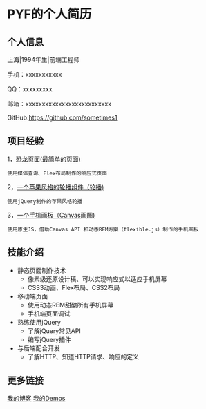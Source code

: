PYF的个人简历
====

个人信息
----
上海|1994年生|前端工程师

手机：xxxxxxxxxxx

QQ：xxxxxxxxx

邮箱：xxxxxxxxxxxxxxxxxxxxxxxxxx

GitHub:https://github.com/sometimes1


项目经验
----
1，[恐龙页面(最简单的页面)](https://sometimes1.github.io/-13/%E6%81%90%E9%BE%99%E9%A1%B5%E9%9D%A2.html)

	使用媒体查询、Flex布局制作的响应式页面

2，[一个苹果风格的轮播组件（轮播)](https://sometimes1.github.io/-13/%E8%BD%AE%E6%92%AD%E7%BB%84%E4%BB%B6.html)

	使用jQuery制作的苹果风格轮播

3，[一个手机画板（Canvas画图)](https://sometimes1.github.io/dome/%E7%94%BB%E6%9D%BF.html)

	使用原生JS，借助Canvas API 和动态REM方案（flexible.js）制作的手机画板
 
 
 
技能介绍
----
- 静态页面制作技术
  - 像素级还原设计稿、可以实现响应式以适应手机屏幕
  - CSS3动画、Flex布局、CSS2布局
- 移动端页面
  - 使用动态REM甜酸所有手机屏幕
  - 手机端页面调试
- 熟练使用jQuery
  - 了解jQuery常见API
  - 编写jQuery插件
- 与后端配合开发
  - 了解HTTP、知道HTTP请求、响应的定义


更多链接
----
[我的博客](http://www.jianshu.com/u/1a4d23eea637)
[我的Demos](https://github.com/sometimes1/dome/tree/master)
